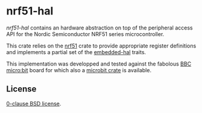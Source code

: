 nrf51-hal
=========

_nrf51-hal_ contains an hardware abstraction on top of the peripheral access
API for the Nordic Semiconductor NRF51 series microcontroller.

This crate relies on the [nrf51][] crate to provide appropriate register
definitions and implements a partial set of the [embedded-hal][] traits.

This implementation was developped and tested against the fabolous
[BBC micro:bit][] board for which also a [microbit crate][] is
available.

[nrf51]: https://github.com/nrf-rs/nrf51
[embedded-hal]: https://github.com/rust-embedded/embedded-hal
[BBC micro:bit]: https://microbit.org
[microbit crate]: https://github.com/therealprof/microbit.git

License
-------

[0-clause BSD license](LICENSE-0BSD.txt).
